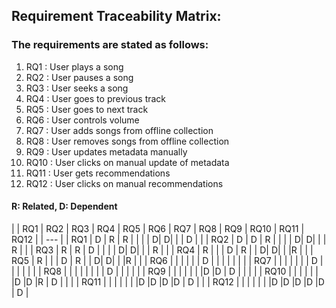 ## Requirement Traceability Matrix:

### The requirements are stated as follows:
1. RQ1 : User plays a song
2. RQ2 : User pauses a song
3. RQ3 : User seeks a song
4. RQ4 : User goes to previous track
5. RQ5 : User goes to next track
6. RQ6 : User controls volume
7. RQ7 : User adds songs from offline collection
8. RQ8 : User removes songs from offline collection
9. RQ9 : User updates metadata manually
10. RQ10 : User clicks on manual update of metadata
11. RQ11 : User gets recommendations
12. RQ12 : User clicks on manual recommendations

#### R: Related, D: Dependent

|  | RQ1 | RQ2 | RQ3 | RQ4 | RQ5 | RQ6 | RQ7 | RQ8 | RQ9 | RQ10 | RQ11 | RQ12 |
| --- |
| RQ1 | D | R | R | | | | D| D| | | D | |
| RQ2 | D | D | R | | | | D| D| | | R | |
| RQ3 | R | R | D | | | | D| D| | | R | |
| RQ4 | R | | | D | R | | D| D| | |R | |
| RQ5 | R | | | D | R | | D| D| | |R | |
| RQ6 | | | | | | D | | | | | | |
| RQ7 | | | | | | | D | | | | | |
| RQ8 | | | | | | | | D | | | | |
| RQ9 | | | | | | |D |D | D | | | |
| RQ10 | | | | | | |D |D |R | D | | |
| RQ11 | | | | | | |D |D |D |D | D | |
| RQ12 | | | | | | |D |D |D |D |D | D |
